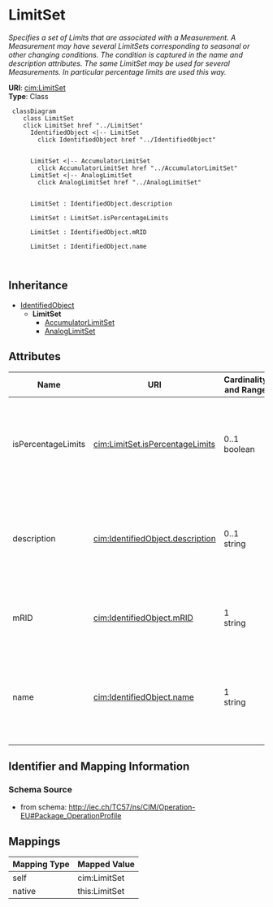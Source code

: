 # LimitSet


_Specifies a set of Limits that are associated with a Measurement. A Measurement may have several LimitSets corresponding to seasonal or other changing conditions. The condition is captured in the name and description attributes. The same LimitSet may be used for several Measurements. In particular percentage limits are used this way._





**URI**: [cim:LimitSet](http://iec.ch/TC57/CIM100#LimitSet)<br />
**Type**: Class




```mermaid
 classDiagram
    class LimitSet
    click LimitSet href "../LimitSet"
      IdentifiedObject <|-- LimitSet
        click IdentifiedObject href "../IdentifiedObject"
      

      LimitSet <|-- AccumulatorLimitSet
        click AccumulatorLimitSet href "../AccumulatorLimitSet"
      LimitSet <|-- AnalogLimitSet
        click AnalogLimitSet href "../AnalogLimitSet"
      
      
      LimitSet : IdentifiedObject.description
        
      LimitSet : LimitSet.isPercentageLimits
        
      LimitSet : IdentifiedObject.mRID
        
      LimitSet : IdentifiedObject.name
        
      
```





## Inheritance
* [IdentifiedObject](IdentifiedObject.md)
    * **LimitSet**
        * [AccumulatorLimitSet](AccumulatorLimitSet.md)
        * [AnalogLimitSet](AnalogLimitSet.md)



## Attributes


| Name | URI | Cardinality and Range | Description | Inheritance |
| ---  | --- | --- | --- | --- |
| isPercentageLimits | [cim:LimitSet.isPercentageLimits](http://iec.ch/TC57/CIM100#LimitSet.isPercentageLimits) | 0..1 <br />  boolean  | Tells if the limit values are in percentage of normalValue or the specified U... | direct |
| description | [cim:IdentifiedObject.description](http://iec.ch/TC57/CIM100#IdentifiedObject.description) | 0..1 <br />  string  | The description is a free human readable text describing or naming the object | [IdentifiedObject](IdentifiedObject.md) |
| mRID | [cim:IdentifiedObject.mRID](http://iec.ch/TC57/CIM100#IdentifiedObject.mRID) | 1 <br />  string  | Master resource identifier issued by a model authority | [IdentifiedObject](IdentifiedObject.md) |
| name | [cim:IdentifiedObject.name](http://iec.ch/TC57/CIM100#IdentifiedObject.name) | 1 <br />  string  | The name is any free human readable and possibly non unique text naming the o... | [IdentifiedObject](IdentifiedObject.md) |









## Identifier and Mapping Information







### Schema Source


* from schema: http://iec.ch/TC57/ns/CIM/Operation-EU#Package_OperationProfile





## Mappings

| Mapping Type | Mapped Value |
| ---  | ---  |
| self | cim:LimitSet |
| native | this:LimitSet |





